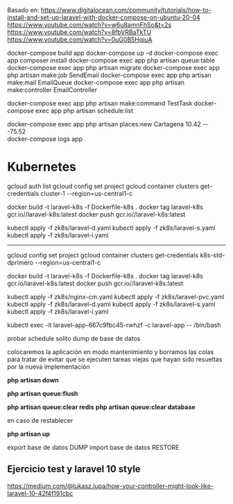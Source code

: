 Basado en:
https://www.digitalocean.com/community/tutorials/how-to-install-and-set-up-laravel-with-docker-compose-on-ubuntu-20-04
https://www.youtube.com/watch?v=w6u8amnFhSo&t=2s
https://www.youtube.com/watch?v=8fbVRBaTkTU
https://www.youtube.com/watch?v=0uG0B5HqiuA

docker-compose build app
docker-compose up -d
docker-compose exec app composer install
docker-compose exec app php artisan queue:table
docker-compose exec app php artisan migrate
docker-compose exec app php artisan make:job SendEmail
docker-compose exec app php artisan make:mail EmailQueue
docker-compose exec app php artisan make:controller EmailController
<!-- docker-compose exec app php artisan queue:work -->
docker-compose exec app php artisan make:command TestTask
docker-compose exec app php artisan schedule:list
<!-- docker-compose exec app php artisan schedule:run -->
docker-compose exec app php artisan places:new Cartagena 10.42 -- -75.52  
docker-compose logs app

# Kubernetes
gcloud auth list
gcloud config set project <famous-vista-xxxxx>
gcloud container clusters get-credentials cluster-1 --region=us-central1-c

docker build -t laravel-k8s -f Dockerfile-k8s .
docker tag laravel-k8s gcr.io/<famous-vista-xxxxx>/laravel-k8s:latest
docker push gcr.io/<famous-vista-xxxxx>/laravel-k8s:latest

kubectl apply -f zk8s/laravel-d.yaml
kubectl apply -f zk8s/laravel-s.yaml
kubectl apply -f zk8s/laravel-i.yaml

---

gcloud config set project <valued-range-xxxxx>
gcloud container clusters get-credentials k8s-std-dprimero --region=us-central1-c

docker build -t laravel-k8s -f Dockerfile-k8s .
docker tag laravel-k8s gcr.io/<valued-range-xxxxx>laravel-k8s:latest
docker push gcr.io/<valued-range-xxxxx>/laravel-k8s:latest

kubectl apply -f zk8s/nginx-cm.yaml
kubectl apply -f zk8s/laravel-pvc.yaml
kubectl apply -f zk8s/laravel-d.yaml
kubectl apply -f zk8s/laravel-s.yaml
kubectl apply -f zk8s/laravel-i.yaml

kubectl exec -it laravel-app-667c9fbc45-rwhzf -c laravel-app -- /bin/bash

probar schedule solito
dump de base de datos

colocaremos la aplicación en modo mantenimiento y borramos las colas para tratar de evitar que se ejecuten tareas viejas que hayan sido resueltas por la nueva implementación

**php artisan down**

**php artisan queue:flush**

**php artisan queue:clear redis**
**php artisan queue:clear database**

en caso de restablecer

**php artisan up**

export base de datos DUMP
import base de datos RESTORE


## Ejercicio test y laravel 10 style
https://medium.com/@lukasz.lupa/how-your-controller-might-look-like-laravel-10-42f4f191cbc


